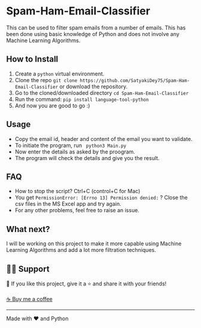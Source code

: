# Spam-Ham-Email-Classifier
This can be used to filter spam emails from a number of emails. This has been done using basic knowledge of Python and does not involve any Machine Learning Algorithms.

##
## How to Install
          

1. Create a ```python``` virtual environment. 
2. Clone the repo ``` git clone https://github.com/SatyakiDey75/Spam-Ham-Email-Classifier ``` or download the repository.
3. Go to the cloned/downloaded directory ``` cd Spam-Ham-Email-Classifier ``` 
4. Run the command: ``` pip install language-tool-python ```
5. And now you are good to go :)

##
## Usage
- Copy the email id, header and content of the email you want to validate.
- To initiate the program, run ``` python3 Main.py```
- Now enter the details as asked by the proogram.
- The program will check the details and give you the result.

##
## FAQ
- How to stop the script? Ctrl+C (control+C for Mac) 
- You get ``` PermissionError: [Errno 13] Permission denied: ``` ? Close the csv files in the MS Excel app and try again.
- For any other problems, feel free to raise an issue.
##
##
## What next?
I will be working on this project to make it more capable using Machine Learning Algorithms and add a lot more filtration techniques.

##
## 🙋‍♂️ Support

💙 If you like this project, give it a ⭐ and share it with your friends!<br><br>
[☕ Buy me a coffee](https://www.buymeacoffee.com/satyakidey75)

---

Made with ❤️ and Python <br><br>


